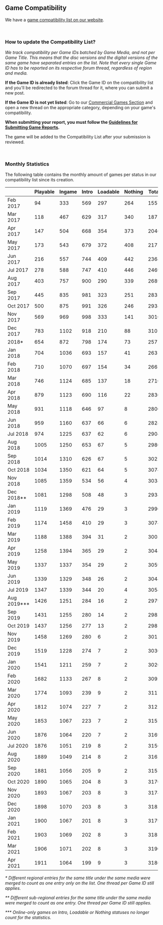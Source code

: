 ## Game Compatibility
We have a [game compatibility list on our website](https://rpcs3.net/compatibility).

<br>

### How to update the Compatibility List?
_We track compatibility per Game IDs batched by Game Media, and not per Game Title. This means that the disc versions and the digital versions of the same game have separated entries on the list. Note that every single Game ID has to be reported on its respective forum thread, regardless of region and media._

**If the Game ID is already listed**: Click the Game ID on the compatibility list and you'll be redirected to the forum thread for it, where you can submit a new post. 

**If the Game ID is not yet listed**: Go to our [Commercial Games Section](https://forums.rpcs3.net/forum-4.html) and open a new thread on the appropriate category, depending on your game's compatibility.

**When submitting your report, you must follow the [Guidelines for Submitting Game Reports](https://forums.rpcs3.net/thread-196671.html).**

The game will be added to the Compatibility List after your submission is reviewed.

<br>

### Monthly Statistics
The following table contains the monthly amount of games per status in our compatibility list since its creation.

|            | Playable | Ingame | Intro | Loadable | Nothing | Total | 
| ---------- | -------- | ------ | ----- | -------- | ------- | ----- |
| Feb 2017   | 94       | 333    | 569   | 297      | 264     | 1557  |
| Mar 2017   | 118      | 467    | 629   | 317      | 340     | 1871  |
| Apr 2017   | 147      | 504    | 668   | 354      | 373     | 2046  |
| May 2017   | 173      | 543    | 679   | 372      | 408     | 2175  |
| Jun 2017   | 216      | 557    | 744   | 409      | 442     | 2368  |
| Jul 2017   | 278      | 588    | 747   | 410      | 446     | 2469  |
| Aug 2017   | 403      | 757    | 900   | 290      | 339     | 2689  |
| Sep 2017   | 445      | 835    | 981   | 323      | 251     | 2835  |
| Oct 2017   | 500      | 875    | 991   | 326      | 246     | 2938  |
| Nov 2017   | 569      | 969    | 998   | 333      | 141     | 3010  |
| Dec 2017   | 783      | 1102   | 918   | 210      | 88      | 3101  |
| 2018*      | 654      | 872    | 798   | 174      | 73      | 2571  |
| Jan 2018   | 704      | 1036   | 693   | 157      | 41      | 2631  |
| Feb 2018   | 710      | 1070   | 697   | 154      | 34      | 2665  |
| Mar 2018   | 746      | 1124   | 685   | 137      | 18      | 2710  |
| Apr 2018   | 879      | 1123   | 690   | 116      | 22      | 2830  |
| May 2018   | 931      | 1118   | 646   | 97       | 8       | 2800  |
| Jun 2018   | 959      | 1160   | 637   | 66       | 6       | 2828  |
| Jul 2018   | 974      | 1225   | 637   | 62       | 6       | 2904  |
| Aug 2018   | 1005     | 1250   | 653   | 67       | 5       | 2980  |
| Sep 2018   | 1014     | 1310   | 626   | 67       | 5       | 3022  |
| Oct 2018   | 1034     | 1350   | 621   | 64       | 5       | 3074  |
| Nov 2018   | 1085     | 1359   | 534   | 56       | 4       | 3038  |
| Dec 2018** | 1081     | 1298   | 508   | 48       | 3       | 2938  |
| Jan 2019   | 1119     | 1369   | 476   | 29       | 3       | 2996  |
| Feb 2019   | 1174     | 1458   | 410   | 29       | 3       | 3074  |
| Mar 2019   | 1188     | 1388   | 394   | 31       | 2       | 3003  |
| Apr 2019   | 1258     | 1394   | 365   | 29       | 2       | 3048  |
| May 2019   | 1337     | 1337   | 354   | 29       | 2       | 3059  |
| Jun 2019   | 1339     | 1329   | 348   | 26       | 2       | 3044  |
| Jul 2019   | 1347     | 1339   | 344   | 20       | 4       | 3054  |
| Aug 2019***| 1426     | 1251   | 284   | 16       | 2       | 2979  |
| Sep 2019   | 1431     | 1255   | 280   | 14       | 2       | 2982  |
| Oct 2019   | 1437     | 1256   | 277   | 13       | 2       | 2985  |
| Nov 2019   | 1458     | 1269   | 280   | 6        | 2       | 3015  |
| Dec 2019   | 1519     | 1228   | 274   | 7        | 2       | 3030  |
| Jan 2020   | 1541     | 1211   | 259   | 7        | 2       | 3020  |
| Feb 2020   | 1682     | 1133   | 267   | 8        | 2       | 3092  |
| Mar 2020   | 1774     | 1093   | 239   | 9        | 2       | 3117  |
| Apr 2020   | 1812     | 1074   | 227   | 7        | 2       | 3122  |
| May 2020   | 1853     | 1067   | 223   | 7        | 2       | 3152  |
| Jun 2020   | 1876     | 1064   | 220   | 7        | 2       | 3169  |
| Jul 2020   | 1876     | 1051   | 219   | 8        | 2       | 3156  |
| Aug 2020   | 1889     | 1049   | 214   | 8        | 2       | 3162  |
| Sep 2020   | 1881     | 1056   | 205   | 9        | 2       | 3153  |
| Oct 2020   | 1890     | 1065   | 204   | 8        | 3       | 3170  |
| Nov 2020   | 1893     | 1067   | 203   | 8        | 3       | 3174  |
| Dec 2020   | 1898     | 1070   | 203   | 8        | 3       | 3182  |
| Jan 2021   | 1900     | 1067   | 201   | 8        | 3       | 3179  |
| Feb 2021   | 1903     | 1069   | 202   | 8        | 3       | 3185  |
| Mar 2021   | 1906     | 1071   | 202   | 8        | 3       | 3190  |
| Apr 2021   | 1911     | 1064   | 199   | 9        | 3       | 3186  |

_* Different regional entries for the same title under the same media were merged to count as one entry only on the list. One thread per Game ID still applies._

_** Different sub-regional entries for the same title under the same media were merged to count as one entry. One thread per Game ID still applies._

_*** Online-only games on Intro, Loadable or Nothing statuses no longer count for the statistics._
